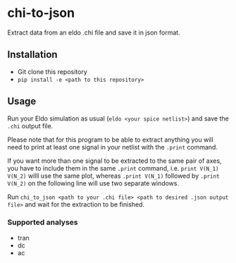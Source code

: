 # chi-to-json
Extract data from an eldo .chi file and save it in json format.

## Installation

- Git clone this repository
- `pip install -e <path to this repository>`

## Usage

Run your Eldo simulation as usual (`eldo <your spice netlist>`) and save the `.chi` output file.

Please note that for this program to be able to extract anything you will need to print at least one signal in your netlist with the `.print` command.

If you want more than one signal to be extracted to the same pair of axes, you have to include them in the same `.print` command, i.e. `print V(N_1) V(N_2)` willl use the same plot, whereas `.print V(N_1)` followed by `.print V(N_2)` on the following line will use two separate windows.

Run `chi_to_json <path to your .chi file> <path to desired .json output file>` and wait for the extraction to be finished.

### Supported analyses
- tran
- dc
- ac
